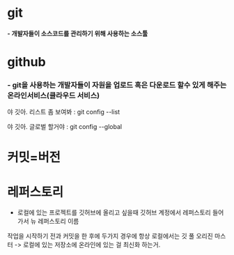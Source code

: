 # git

#### - 개발자들이 소스코드를 관리하기 위해 사용하는 소스툴

# github

### - git을 사용하는 개발자들이 자원을 업로드 혹은 다운로드 할수 있게 해주는 온라인서비스(클라우드 서비스)

야 깃아. 리스트 좀 보여봐 : git config --list

야 깃아. 글로벌 할거야 : git config --global

# 커밋=버전

# 레퍼스토리

- 로컬에 있는 프로젝트를 깃허브에 올리고 싶을때 깃허브 계정에서 레퍼스토리 들어가서 뉴 레퍼스토리 이름

작업을 시작하기 전과 커밋을 한 후에 두가지 경우에 항상 로컬에서는 깃 풀 오리진 마스터 -> 로컬에 있는 저장소에 온라인에 있는 걸 최신화 하는거. 






